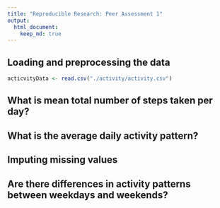 ```yaml
---
title: "Reproducible Research: Peer Assessment 1"
output: 
  html_document:
    keep_md: true
---
```



## Loading and preprocessing the data


```r
acticvityData <- read.csv("./activity/activity.csv")
```



## What is mean total number of steps taken per day?



## What is the average daily activity pattern?



## Imputing missing values



## Are there differences in activity patterns between weekdays and weekends?
